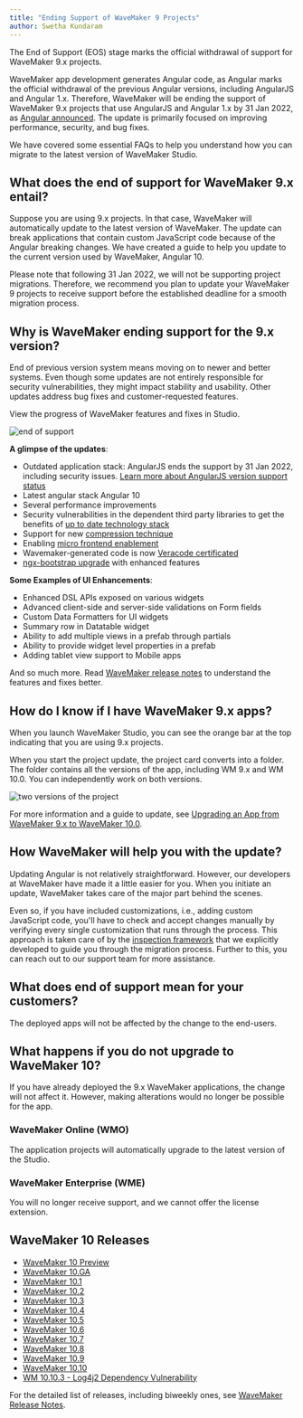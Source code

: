 ```yaml
---
title: "Ending Support of WaveMaker 9 Projects"
author: Swetha Kundaram
---
```


The End of Support (EOS) stage marks the official withdrawal of support for WaveMaker 9.x projects. 

WaveMaker app development generates Angular code, as Angular marks the official withdrawal of the previous Angular versions, including AngularJS and Angular 1.x. Therefore, WaveMaker will be ending the support of WaveMaker 9.x projects that use AngularJS and Angular 1.x by 31 Jan 2022, as [Angular announced](https://docs.angularjs.org/misc/version-support-status). The update is primarily focused on improving performance, security, and bug fixes.

We have covered some essential FAQs to help you understand how you can migrate to the latest version of WaveMaker Studio.

<!-- truncate -->

## What does the end of support for WaveMaker 9.x entail? 

Suppose you are using 9.x projects. In that case, WaveMaker will automatically update to the latest version of WaveMaker. The update can break applications that contain custom JavaScript code because of the Angular breaking changes. We have created a guide to help you update to the current version used by WaveMaker, Angular 10.

Please note that following 31 Jan 2022, we will not be supporting project migrations. Therefore, we recommend you plan to update your WaveMaker 9 projects to receive support before the established deadline for a smooth migration process.

## Why is WaveMaker ending support for the 9.x version?

End of previous version system means moving on to newer and better systems. Even though some updates are not entirely responsible for security vulnerabilities, they might impact stability and usability. Other updates address bug fixes and customer-requested features.

View the progress of WaveMaker features and fixes in Studio.

![end of support](/learn/assets/end-of-support.png)

**A glimpse of the updates**:

- Outdated application stack: AngularJS ends the support by 31 Jan 2022, including security issues. [Learn more about AngularJS version support status](https://docs.angularjs.org/misc/version-support-status)
- Latest angular stack Angular 10
- Several performance improvements
- Security vulnerabilities in the dependent third party libraries to get the benefits of [up to date technology stack](/learn/wavemaker-release-notes#technology-stack)
- Support for new [compression technique](/learn/wavemaker-release-notes/v10-2-0#enhancements)
- Enabling [micro frontend enablement](/learn/wavemaker-release-notes/v10-5-0/#support-for-microfrontend-single-spa-framework)
- Wavemaker-generated code is now [Veracode certificated](weaving-security-into-low-code-development/)
- [ngx-bootstrap upgrade](/learn/wavemaker-release-notes/v10-4-0/#upgrade-to-latest-version-of-ngx---bootstrap) with enhanced features

**Some Examples of UI Enhancements**:

- Enhanced DSL APIs exposed on various widgets
- Advanced client-side and server-side validations on Form fields
- Custom Data Formatters for UI widgets
- Summary row in Datatable widget
- Ability to add multiple views in a prefab through partials
- Ability to provide widget level properties in a prefab
- Adding tablet view support to Mobile apps

And so much more. Read [WaveMaker release notes](/learn/wavemaker-release-notes) to understand the features and fixes better.

## How do I know if I have WaveMaker 9.x apps?

When you launch WaveMaker Studio, you can see the orange bar at the top indicating that you are using 9.x projects. 

When you start the project update, the project card converts into a folder. The folder contains all the versions of the app, including WM 9.x and WM 10.0. You can independently work on both versions.

![two versions of the project](/learn/assets/two-versions-9-10-apps.png)

For more information and a guide to update, see [Upgrading an App from WaveMaker 9.x to WaveMaker 10.0](/learn/how-tos/guide-to-upgrade-an-app-wavemaker-9x-to-wavemaker-10-0/).

## How WaveMaker will help you with the update?

Updating Angular is not relatively straightforward. However, our developers at WaveMaker have made it a little easier for you. When you initiate an update, WaveMaker takes care of the major part behind the scenes. 

Even so, if you have included customizations, i.e., adding custom JavaScript code, you'll have to check and accept changes manually by verifying every single customization that runs through the process. This approach is taken care of by the [inspection framework](/learn/app-development/dev-integration/inspection-framework/) that we explicitly developed to guide you through the migration process. Further to this, you can reach out to our support team for more assistance. 

## What does end of support mean for your customers?

The deployed apps will not be affected by the change to the end-users.

## What happens if you do not upgrade to WaveMaker 10?

If you have already deployed the 9.x WaveMaker applications, the change will not affect it. However, making alterations would no longer be possible for the app. 

### WaveMaker Online (WMO)

The application projects will automatically upgrade to the latest version of the Studio. 

### WaveMaker Enterprise (WME)

You will no longer receive support, and we cannot offer the license extension.

## WaveMaker 10 Releases

- [WaveMaker 10 Preview](/learn/wavemaker-release-notes/v10-0-preview)
- [WaveMaker 10.GA](/learn/wavemaker-release-notes/v10-0-ga)
- [WaveMaker 10.1](/learn/wavemaker-release-notes/v10-1-0)
- [WaveMaker 10.2](/learn/wavemaker-release-notes/v10-2-0)
- [WaveMaker 10.3](/learn/wavemaker-release-notes/v10-3-0)
- [WaveMaker 10.4](/learn/wavemaker-release-notes/v10-4-0)
- [WaveMaker 10.5](/learn/wavemaker-release-notes/v10-5-0)
- [WaveMaker 10.6](/learn/wavemaker-release-notes/v10-6-0)
- [WaveMaker 10.7](/learn/wavemaker-release-notes/v10-7-0)
- [WaveMaker 10.8](/learn/wavemaker-release-notes/v10-8-0)
- [WaveMaker 10.9](/learn/wavemaker-release-notes/v10-9-0)
- [WaveMaker 10.10](/learn/wavemaker-release-notes/v10-10-0)
- [WM 10.10.3 - Log4j2 Dependency Vulnerability](/learn/wavemaker-release-notes/v10-10-3)

For the detailed list of releases, including biweekly ones, see [WaveMaker Release Notes](/learn/wavemaker-release-notes).